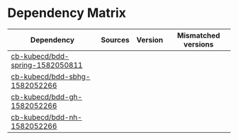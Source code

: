 # Dependency Matrix

Dependency | Sources | Version | Mismatched versions
---------- | ------- | ------- | -------------------
[cb-kubecd/bdd-spring-1582050811](https://github.com/cb-kubecd/bdd-spring-1582050811.git) |  | []() | 
[cb-kubecd/bdd-sbhg-1582052266](https://github.com/cb-kubecd/bdd-sbhg-1582052266.git) |  | []() | 
[cb-kubecd/bdd-gh-1582052266](https://github.com/cb-kubecd/bdd-gh-1582052266.git) |  | []() | 
[cb-kubecd/bdd-nh-1582052266](https://github.com/cb-kubecd/bdd-nh-1582052266.git) |  | []() | 
